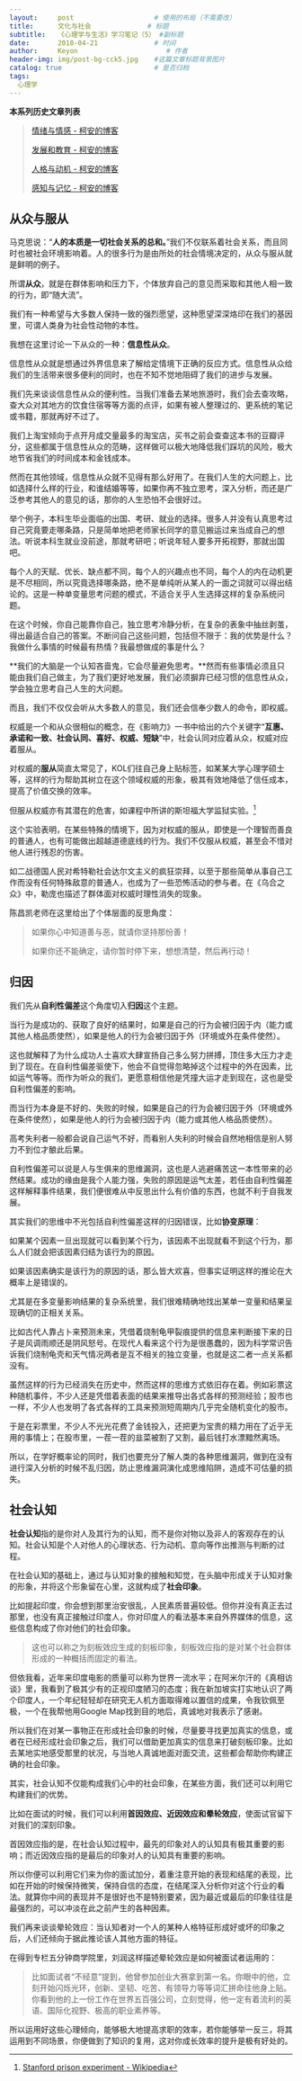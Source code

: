 ```yaml
---
layout:     post                    # 使用的布局（不需要改）
title:      文化与社会              # 标题 
subtitle:   《心理学与生活》学习笔记（5） #副标题
date:       2018-04-21              # 时间
author:     Keyon                      # 作者
header-img: img/post-bg-cck5.jpg    #这篇文章标题背景图片
catalog: true                       # 是否归档
tags:
  心理学
---
```


**本系列历史文章列表**

> [情绪与情感 - 柯安的博客](https://keanchen.github.io/2018/03/05/cck1-2018/)
> 
> [发展和教育 - 柯安的博客](https://keanchen.github.io/2018/03/07/cck2-2018/)
> 
> [人格与动机 - 柯安的博客](https://keanchen.github.io/2018/03/28/cck3-2018/)
> 
> [感知与记忆 - 柯安的博客](https://keanchen.github.io/2018/04/08/cck4-2018/)

## 从众与服从
马克思说：“**人的本质是一切社会关系的总和。**”我们不仅联系着社会关系，而且同时也被社会环境影响着。人的很多行为是由所处的社会情境决定的，从众与服从就是鲜明的例子。

所谓**从众**，就是在群体影响和压力下，个体放弃自己的意见而采取和其他人相一致的行为，即“随大流”。

我们有一种希望与大多数人保持一致的强烈愿望，这种愿望深深烙印在我们的基因里，可谓人类身为社会性动物的本性。

我想在这里讨论一下从众的一种：**信息性从众**。

信息性从众就是想通过外界信息来了解给定情境下正确的反应方式。信息性从众给我们的生活带来很多便利的同时，也在不知不觉地阻碍了我们的进步与发展。

我们先来谈谈信息性从众的便利性。当我们准备去某地旅游时，我们会去查攻略，查大众对其地方的饮食住宿等等方面的点评，如果有被人整理过的、更系统的笔记或书籍，那就再好不过了。

我们上淘宝倾向于点开月成交量最多的淘宝店，买书之前会查查这本书的豆瓣评分，这些都属于信息性从众的范畴，这样做可以极大地降低我们踩坑的风险，极大地节省我们的时间成本和金钱成本。

然而在其他领域，信息性从众就不见得有那么好用了。在我们人生的大问题上，比如选择什么样的行业，和谁结婚等等，如果你再不独立思考，深入分析，而还是广泛参考其他人的意见的话，那你的人生恐怕不会很好过。

举个例子，本科生毕业面临的出国、考研、就业的选择。很多人并没有认真思考过自己究竟要走哪条路，只是简单地把老师家长同学的意见搬运过来当成自己的想法。听说本科生就业没前途，那就考研吧；听说年轻人要多开拓视野，那就出国吧。

每个人的天赋、优长、缺点都不同，每个人的兴趣点也不同，每个人的内在动机更是不尽相同，所以究竟选择哪条路，绝不是单纯听从某人的一面之词就可以得出结论的。这是一种单变量思考问题的模式，不适合关乎人生选择这样的复杂系统问题。

在这个时候，你自己能靠你自己，独立思考冷静分析，在复杂的表象中抽丝剥茧，得出最适合自己的答案。不断问自己这些问题，包括但不限于：我的优势是什么？我做什么事情的时候最有热情？我最想做成的事是什么？

**我们的大脑是一个认知吝啬鬼，它会尽量避免思考。**然而有些事情必须且只能由我们自己做主，为了我们更好地发展，我们必须摒弃已经习惯的信息性从众，学会独立思考自己人生的大问题。

而且，我们不仅仅会听从大多数人的意见，我们还会信奉少数人的命令，即权威。

权威是一个和从众很相似的概念，在《影响力》一书中给出的六个关键字“**互惠、承诺和一致、社会认同、喜好、权威、短缺**”中，社会认同对应着从众，权威对应着服从。

对权威的**服从**简直太常见了，KOL们往自己身上贴标签，如某某大学心理学硕士等，这样的行为帮助其树立在这个领域权威的形象，极其有效地降低了信任成本，提高了价值交换的效率。

但服从权威亦有其潜在的危害，如课程中所讲的斯坦福大学监狱实验。[^1]

[^1]: [Stanford prison experiment - Wikipedia](https://en.wikipedia.org/wiki/Stanford_prison_experiment)

这个实验表明，在某些特殊的情境下，因为对权威的服从，即使是一个理智而善良的普通人，也有可能做出超越道德底线的行为。我们不仅服从权威，甚至会不惜对他人进行残忍的伤害。

如二战德国人民对希特勒社会达尔文主义的疯狂崇拜，以至于那些简单从事自己工作而没有任何特殊敌意的普通人，也成为了一些恐怖活动的参与者。在《乌合之众》中，勒庞也描述了群体面对权威时理性消失的现象。

陈昌凯老师在这里给出了个体层面的反思角度：

> 如果你心中知道善与恶，就请你坚持那份善！
> 
> 如果你还不能确定，请你暂时停下来，想想清楚，然后再行动！

## 归因
我们先从**自利性偏差**这个角度切入**归因**这个主题。

当行为是成功的、获取了良好的结果时，如果是自己的行为会被归因于内（能力或其他人格品质使然），如果是他人的行为会被归因于外（环境或外在条件使然）。

这也就解释了为什么成功人士喜欢大肆宣扬自己多么努力拼搏，顶住多大压力才走到了现在。在自利性偏差驱使下，他会不自觉得忽略掉这个过程中的外在因素，比如运气等等。而作为听众的我们，更愿意相信他是凭撞大运才走到现在，这也是受自利性偏差的影响。

而当行为本身是不好的、失败的时候，如果是自己的行为会被归因于外（环境或外在条件使然），如果是他人的行为会被归因于内（能力或其他人格品质使然）。

高考失利者一般都会说自己运气不好，而看别人失利的时候会自然地相信是别人努力不到位才酿此后果。

自利性偏差可以说是人与生俱来的思维漏洞，这也是人逃避痛苦这一本性带来的必然结果。成功的缘由是我个人能力强，失败的原因是运气太差，若任由自利性偏差这样解释事件结果，我们便很难从中反思出什么有价值的东西，也就不利于自我发展。

其实我们的思维中不光包括自利性偏差这样的归因错误，比如**协变原理**：

如果某个因素一旦出现就可以看到某个行为，该因素不出现就看不到这个行为，那么人们就会把该因素归结为该行为的原因。

如果该因素确实是该行为的原因的话，那么皆大欢喜，但事实证明这样的推论在大概率上是错误的。

尤其是在多变量影响结果的复杂系统里，我们很难精确地找出某单一变量和结果呈现确切的正相关关系。

比如古代人靠占卜来预测未来，凭借着烧制龟甲裂痕提供的信息来判断接下来的日子是风调雨顺还是阴风怒号。在现代人看来这个行为是很愚蠢的，因为科学常识告诉我们烧制龟壳和天气情况两者是互不相关的独立变量，也就是这二者一点关系都没有。

虽然这样的行为已经消失在历史中，然而这样的思维方式依旧存在着。例如彩票这种随机事件，不少人还是凭借着表面的结果来推导出各式各样的预测经验；股市也一样，不少人也发明了各式各样的工具来预测短周期内几乎完全随机变化的股市。

于是在彩票里，不少人不光光花费了金钱投入，还把更为宝贵的精力用在了近乎无用的事情上；在股市里，一茬一茬的韭菜被割了又割，最后钱打水漂黯然离场。

所以，在学好概率论的同时，我们也要充分了解人类的各种思维漏洞，做到在没有进行深入分析的时候不乱归因，防止思维漏洞演化成思维陷阱，造成不可估量的损失。

## 社会认知
**社会认知**指的是你对人及其行为的认知，而不是你对物以及非人的客观存在的认知。社会认知是个人对他人的心理状态、行为动机、意向等作出推测与判断的过程。

在社会认知的基础上，通过与认知对象的接触和知觉，在头脑中形成关于认知对象的形象，并将这个形象留在心里，这就构成了**社会印象**。

比如提起印度，你会想到那里治安很乱，人民素质普遍较低。但你并没有真正去过那里，也没有真正接触过印度人，你对印度人的看法基本来自外界媒体的信息，这些信息构成了你对他们的社会印象。

> 这也可以称之为刻板效应生成的刻板印象，刻板效应指的是对某个社会群体形成的一种概括而固定的看法。

但依我看，近年来印度电影的质量可以称为世界一流水平；在阿米尔汗的《真相访谈》里，我看到了极其少有的正视印度陋习的态度；我在新加坡实打实地认识了两个印度人，一个年纪轻轻却在研究无人机方面取得难以置信的成果，令我钦佩至极，一个在我帮他用Google Map找到目的地后，真诚地对我表示了感谢。

所以我们在对某一事物正在形成社会印象的时候，尽量要寻找更加真实的信息，或者在已经形成社会印象之后，我们可以借助更加真实的信息来打破刻板印象。比如去某地实地感受那里的状况，与当地人真诚地面对面交流，这些都会帮助你构建正确的社会印象。

其实，社会认知不仅能构成我们心中的社会印象，在某些方面，我们还可以利用它构建我们的优势。

比如在面试的时候，我们可以利用**首因效应、近因效应和晕轮效应**，使面试官留下对我们的深刻印象。

首因效应指的是，在社会认知过程中，最先的印象对人的认知具有极其重要的影响；而近因效应指的是最后的印象对人的认知具有重要的影响。

所以你便可以利用它们来为你的面试加分，着重注意开始的表现和结尾的表现，比如在开始的时候保持微笑，保持自信的态度，在结尾深入分析你对这个行业的看法。就算你中间的表现并不是很好也不是特别要紧，因为最近或最后的印象往往是最强烈的，可以冲淡在此之前产生的各种因素。

我们再来谈谈晕轮效应：当认知者对一个人的某种人格特征形成好或坏的印象之后，人们还倾向于据此推论该人其他方面的特征。

在得到专栏五分钟商学院里，刘润这样描述晕轮效应是如何被面试者运用的：

> 比如面试者“不经意”提到，他曾参加创业大赛拿到第一名。你眼中的他，立刻开始闪烁光环，创新、坚韧、吃苦、有领导力等等词汇拼命往他身上贴。你看到他的上一份工作在世界五百强公司，立刻觉得，他一定有着流利的英语、国际化视野、极高的职业素养等。

所以运用好这些心理倾向，能够极大地提高求职的效率，若你能够举一反三，将其运用到不同场景，你便做到了知识的复用，这对你成长效率的提升是极有好处的。
